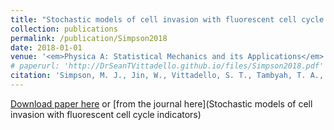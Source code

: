 ```yaml
---
title: "Stochastic models of cell invasion with fluorescent cell cycle indicators"
collection: publications
permalink: /publication/Simpson2018
date: 2018-01-01
venue: '<em>Physica A: Statistical Mechanics and its Applications</em>'
# paperurl: 'http://DrSeanTVittadello.github.io/files/Simpson2018.pdf'
citation: 'Simpson, M. J., Jin, W., Vittadello, S. T., Tambyah, T. A., Ryan, J. M., Gunasingh, G., Haass, N. K., and McCue, S. W. Stochastic models of cell invasion with fluorescent cell cycle indicators. <em>Physica A: Statistical Mechanics and its Applications</em>, 2018, <strong>510</strong>, 375-386.'
---
```

[Download paper here](http://DrSeanTVittadello.github.io/files/Simpson2018.pdf) or [from the journal here](Stochastic models of cell invasion with fluorescent cell cycle indicators)
